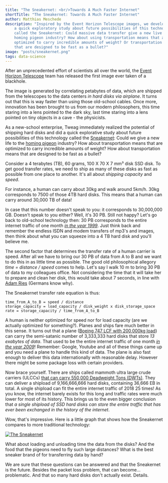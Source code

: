 ```yaml
---
title: "The Sneakernet: <br/>Towards A Much Faster Internet"
shortTitle: "The Sneakernet: Towards A Much Faster Internet"
author: Matthias Meschede
description: "Inspired by the Event Horizon Telescope images, we develop
    a quick exploratory study about future possibilities of this technology
    called the Sneakernet: Could massive data transfer give a new live to the
    homing pigeon industry? How about using transportation means that are
    optimized to carry incredible amounts of weight? Or transportation means
    that are designed to be fast as a bullet?"
image: "posts/sneakernet.png"
tags: data-science
---
```


After an unprecedented effort of scientists all over the world, the [Event
Horizon Telescope](https://eventhorizontelescope.org/) team has released the
first image ever taken of a blackhole.

The image is generated by correlating petabytes of data, which are shipped from
the telescopes to the data centers _in hard disks via airplane_. It turns out
that this is way faster than using those old-school cables. Once more,
innovation has been brought to us from our modern philosophers, this time
staring into a lens pointed to the dark sky, last time staring into a lens
pointed on tiny objects in a cave - the physicists.

As a new-school enterprise, Tweag immediately realized the potential of
shipping hard disks and did a quick explorative study about future possibilities
of this technology called the [Sneakernet](https://en.wikipedia.org/wiki/Sneakernet):
Could we give a new life to the [homing pigeon](https://tools.ietf.org/html/rfc114)
industry? How about transportation means that are optimized to carry incredible
amounts of weight? How about transportation means that are designed to be fast
as a bullet?

Consider a 4 terabytes (TB), 60 grams, 100 X 70 X 7 mm³ disk SSD disk. To get
good transfer rates, we need to ship as many of these disks as fast as possible
from one place to another. It's all about _shipping capacity_ and _speed_.

For instance, a human can carry about 30kg and walk around 5km/h. 30kg
corresponds to 7500 of those 4TB hard disks. This means that a human can carry
around 30,000 TB of data!

In case that this number doesn't speak to you: it corresponds to 30,000,000 GB.
Doesn't speak to you either? Well, it's 30 PB. Still not happy? Let's go back
to old-school technology then: 30 PB corresponds to the entire internet traffic of
one month [_in the year 1999_](https://en.wikipedia.org/wiki/Internet_traffic#Global_Internet_traffic).
Just think back and remember the endless ISDN and modem transfers of mp3's and
images, then think about what you can squeeze into a 4 TB hard disk and you'll
believe me.

The second factor that determines the transfer rate of a human carrier is
speed. After all we have to bring our 30 PB of data from A to B and we want to
do this in as little time as possible. The good old philosophical allegory
_time = distance / speed_ comes to help. Let's say I walk 10 m to bring 30 PB
of data to my colleagues office. Not considering the time that it will take her
to prepare and clean her disk, this would take about 7 seconds, in line with
[Adam Ries](https://en.wikipedia.org/wiki/Adam_Ries) (Germans know why).

The Sneakernet transfer rate equation is thus:

```
time_from_A_to_B = speed / distance
storage_capacity = load_capacity / disk_weight x disk_storage_space
rate = storage_capacity / time_from_A_to_B
```

A human is neither optimized for speed nor for load capacity (are we actually
optimized for something?). Planes and ships fare much better in this sense. It
turns out that a plane ([Boeing 747 LCF with 200,000kg load](https://en.wikipedia.org/wiki/Boeing_Dreamlifter))
can carry the semi-satanic number of 3,333,333 hard disks that
store _13 exabytes of data_.
That used to be the entire internet traffic of one month [_in the year 2009_](https://en.wikipedia.org/wiki/Internet_traffic#Global_Internet_traffic)!
Remember: Google, Youtube and all of these things came up and you need a plane
to handle this kind of data. The plane is also fast enough to deliver this data
internationally with reasonable delay. However there might be some package loss
with certain providers.

Now brace yourself. There are ships called mammoth ultra large crude carriers
(ULCCs) [that can carry 550,000 Deadweight Tons
(DWTs)](https://en.wikipedia.org/wiki/Oil_tanker). They can deliver a shipload
of 9,166,666,666 hard disks, containing 36,666 EB in total. A single shipload
can fit the entire internet traffic of 2018 25 times! As you know, the internet
barely exists for this long and traffic rates were much lower for most of its
history.  This brings us to the even bigger conclusion that _a single shipload
of SSD hard disks can store the entire traffic that has ever been exchanged in
the history of the internet_.

Wow, that's impressive. Here is a little graph that shows how the Sneakernet
compares to more traditional technology:

<a href="../img/posts/sneakernet.png">
<img
  title="The Sneakernet"
  src="../img/posts/sneakernet.png"
  style="max-width:100%; max-height:100%;"
/>
</a>

What about loading and unloading time the data from the disks? And the food
that the pigeons need to fly such large distances? What is the best sneaker
brand of for transferring data by hand?

We are sure that these questions can be answered and that the Sneakernet is the
future. Besides the packet loss problem, that can become... problematic. And
that so many hard disks don't actually exist. Details.
